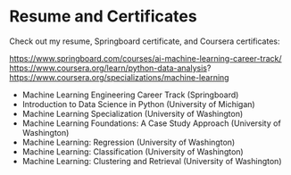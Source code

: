 # Resume and Certificates
 
Check out my resume, Springboard certificate, and Coursera certificates:

https://www.springboard.com/courses/ai-machine-learning-career-track/   
https://www.coursera.org/learn/python-data-analysis?   
https://www.coursera.org/specializations/machine-learning

- Machine Learning Engineering Career Track (Springboard)
- Introduction to Data Science in Python (University of Michigan)
- Machine Learning Specialization (University of Washington)
- Machine Learning Foundations: A Case Study Approach (University of Washington)
- Machine Learning: Regression (University of Washington)
- Machine Learning: Classification (University of Washington)
- Machine Learning: Clustering and Retrieval (University of Washington)
